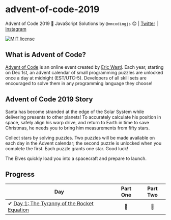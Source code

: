 # advent-of-code-2019

Advent of Code 2019 🎄 JavaScript Solutions by
`@mmcodingjs` 😊
|
[Twitter](https://twitter.com/oMigtito)
|
[Instagram](https://www.instagram.com/oMigtito)

[![MIT license](https://img.shields.io/badge/License-MIT-blue.svg)](https://opensource.org/licenses/MIT)

## What is Advent of Code?

[Advent of Code](http://adventofcode.com) is an online event created by [Eric Wastl](https://twitter.com/ericwastl). Each year, starting on Dec 1st, an advent calendar of small programming puzzles are unlocked once a day at midnight (EST/UTC-5). Developers of all skill sets are encouraged to solve them in any programming language they choose!

## Advent of Code 2019 Story

Santa has become stranded at the edge of the Solar System while delivering presents to other planets! To accurately calculate his position in space, safely align his warp drive, and return to Earth in time to save Christmas, he needs you to bring him measurements from fifty stars.

Collect stars by solving puzzles. Two puzzles will be made available on each day in the Advent calendar; the second puzzle is unlocked when you complete the first. Each puzzle grants one star. Good luck!

The Elves quickly load you into a spacecraft and prepare to launch.

## Progress

| Day                                                                                                                                                               | Part One | Part Two |
| ----------------------------------------------------------------------------------------------------------------------------------------------------------------- | :------: | :------: |
| ✔ [Day 1: The Tyranny of the Rocket Equation](https://github.com/mmCodingjs/adventofcode-2019/tree/master/Day%201%20The%20Tyranny%20of%20the%20Rocket%20Equation) |    🌟    |    🌟    |
